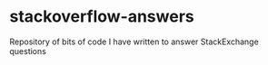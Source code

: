 stackoverflow-answers
=====================

Repository of bits of code I have written to answer StackExchange questions